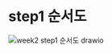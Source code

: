 # step1 순서도
![week2 step1 순서도 drawio](https://user-images.githubusercontent.com/94315436/147272977-c3c56ec5-365a-4a3e-94f9-fa1634100bda.png)
